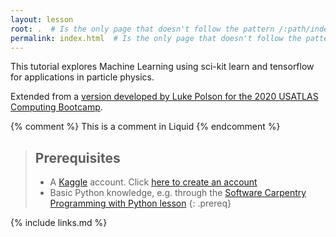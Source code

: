 ```yaml
---
layout: lesson
root: .  # Is the only page that doesn't follow the pattern /:path/index.html
permalink: index.html  # Is the only page that doesn't follow the pattern /:path/index.html
---
```

This tutorial explores Machine Learning using sci-kit learn and tensorflow for applications in particle physics.

Extended from a [version developed by Luke Polson for the 2020 USATLAS Computing Bootcamp](https://lukepolson.github.io/HEP_ML_Lessons/).

<!-- this is an html comment -->

{% comment %} This is a comment in Liquid {% endcomment %}


> ## Prerequisites
> * A [Kaggle](https://www.kaggle.com/) account. Click [here to create an account](https://www.kaggle.com/account/login?phase=startRegisterTab&returnUrl=%2F)
> * Basic Python knowledge, e.g. through the [Software Carpentry Programming with Python lesson](https://swcarpentry.github.io/python-novice-inflammation/) 
{: .prereq}

{% include links.md %}
